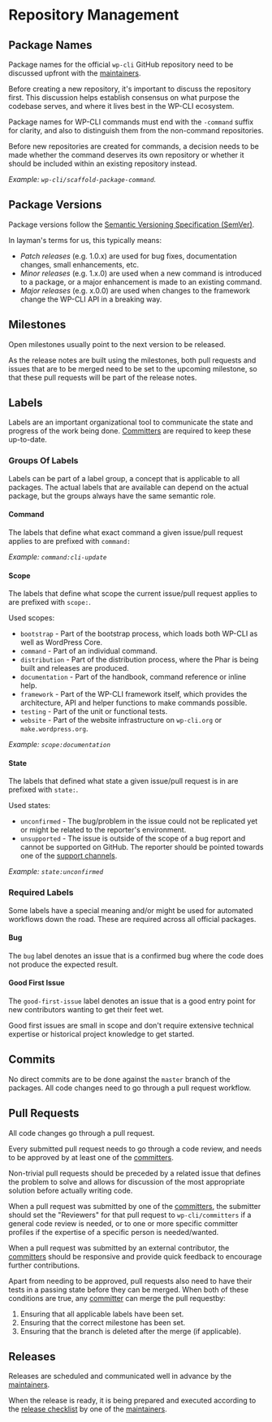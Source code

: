 # Repository Management

## Package Names

Package names for the official `wp-cli` GitHub repository need to be discussed upfront with the [maintainers](https://github.com/orgs/wp-cli/teams/maintainers).

Before creating a new repository, it's important to discuss the repository first. This discussion helps establish consensus on what purpose the codebase serves, and where it lives best in the WP-CLI ecosystem.

Package names for WP-CLI commands must end with the `-command` suffix for clarity, and also to distinguish them from the non-command repositories.

Before new repositories are created for commands, a decision needs to be made whether the command deserves its own repository or whether it should be included within an existing repository instead. 

_Example: `wp-cli/scaffold-package-command`._

## Package Versions

Package versions follow the [Semantic Versioning Specification (SemVer)](http://semver.org/).

In layman's terms for us, this typically means:

* *Patch releases* (e.g. 1.0.x) are used for bug fixes, documentation changes, small enhancements, etc.
* *Minor releases* (e.g. 1.x.0) are used when a new command is introduced to a package, or a major enhancement is made to an existing command.
* *Major releases* (e.g. x.0.0) are used when changes to the framework change the WP-CLI API in a breaking way.

## Milestones

Open milestones usually point to the next version to be released.

As the release notes are built using the milestones, both pull requests and issues that are to be merged need to be set to the upcoming milestone, so that these pull requests will be part of the release notes.

## Labels

Labels are an important organizational tool to communicate the state and progress of the work being done. [Committers](https://github.com/orgs/wp-cli/teams/committers) are required to keep these up-to-date.

### Groups Of Labels

Labels can be part of a label group, a concept that is applicable to all packages. The actual labels that are available can depend on the actual package, but the groups always have the same semantic role.

#### Command

The labels that define what exact command a given issue/pull request applies to are prefixed with `command:`

_Example: `command:cli-update`_

#### Scope

The labels that define what scope the current issue/pull request applies to are prefixed with `scope:`.

Used scopes:

* `bootstrap` - Part of the bootstrap process, which loads both WP-CLI as well as WordPress Core.
* `command` - Part of an individual command.
* `distribution` - Part of the distribution process, where the Phar is being built and releases are produced.
* `documentation` - Part of the handbook, command reference or inline help.
* `framework` - Part of the WP-CLI framework itself, which provides the architecture, API and helper functions to make commands possible.
* `testing` - Part of the unit or functional tests.
* `website` - Part of the website infrastructure on `wp-cli.org` or `make.wordpress.org`.

_Example: `scope:documentation`_

#### State

The labels that defined what state a given issue/pull request is in are prefixed with `state:`.

Used states:

* `unconfirmed` - The bug/problem in the issue could not be replicated yet or might be related to the reporter's environment.
* `unsupported` - The issue is outside of the scope of a bug report and cannot be supported on GitHub. The reporter should be pointed towards one of the [support channels](http://wp-cli.org/#support). 

_Example: `state:unconfirmed`_

### Required Labels

Some labels have a special meaning and/or might be used for automated workflows down the road. These are required across all official packages.

#### Bug

The `bug` label denotes an issue that is a confirmed bug where the code does not produce the expected result.

#### Good First Issue

The `good-first-issue` label denotes an issue that is a good entry point for new contributors wanting to get their feet wet.

Good first issues are small in scope and don't require extensive technical expertise or historical project knowledge to get started.

## Commits

No direct commits are to be done against the `master` branch of the packages. All code changes need to go through a pull request workflow. 

## Pull Requests

All code changes go through a pull request.

Every submitted pull request needs to go through a code review, and needs to be approved by at least one of the [committers](https://github.com/orgs/wp-cli/teams/committers).

Non-trivial pull requests should be preceded by a related issue that defines the problem to solve and allows for discussion of the most appropriate solution before actually writing code.
  
When a pull request was submitted by one of the [committers](https://github.com/orgs/wp-cli/teams/committers), the submitter should set the "Reviewers" for that pull request to `wp-cli/committers` if a general code review is needed, or to one or more specific committer profiles if the expertise of a specific person is needed/wanted.

When a pull request was submitted by an external contributor, the [committers](https://github.com/orgs/wp-cli/teams/committers) should be responsive and provide quick feedback to encourage further contributions.

Apart from needing to be approved, pull requests also need to have their tests in a passing state before they can be merged. When both of these conditions are true, any [committer](https://github.com/orgs/wp-cli/teams/committers) can merge the pull requestby:
1. Ensuring that all applicable labels have been set.
2. Ensuring that the correct milestone has been set.
3. Ensuring that the branch is deleted after the merge (if applicable).

## Releases

Releases are scheduled and communicated well in advance by the [maintainers](https://github.com/orgs/wp-cli/teams/maintainers).

When the release is ready, it is being prepared and executed according to the [release checklist](release-checklist.md) by one of the [maintainers](https://github.com/orgs/wp-cli/teams/maintainers).
